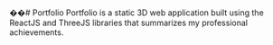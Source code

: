 ��#   P o r t f o l i o 
Portfolio is a static 3D web application built using the ReactJS and ThreeJS libraries that summarizes my professional achievements.
